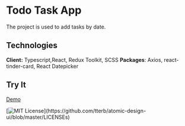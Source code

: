 # Todo Task App

The project is used to add tasks by date. 

  
## Technologies

**Client:** Typescript,React, Redux Toolkit, SCSS
**Packages**: Axios, react-tinder-card, React Datepicker



  
## Try It

[Demo](https://todotask-three.vercel.app/)

  


[![MIT License](https://img.shields.io/apm/l/atomic-design-ui.svg?)](https://github.com/tterb/atomic-design-ui/blob/master/LICENSEs)
